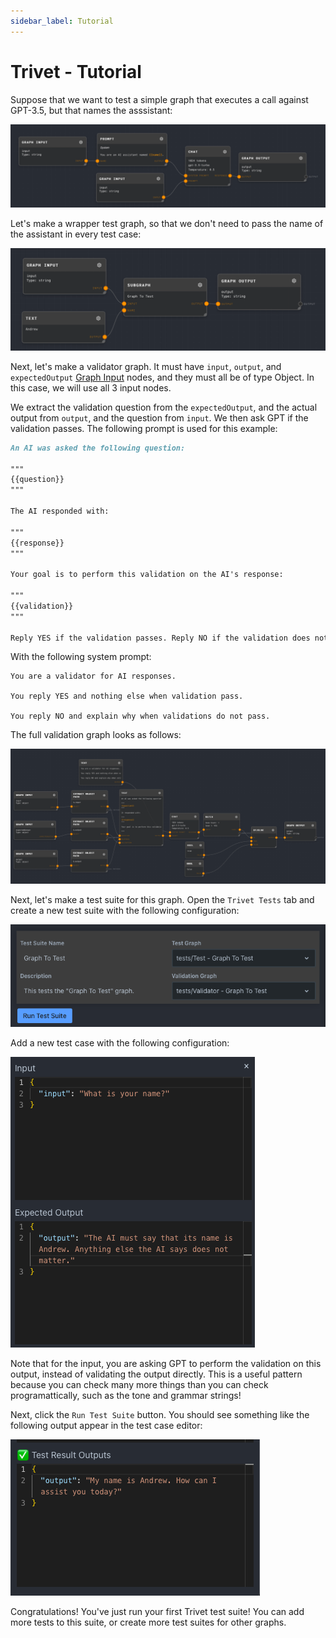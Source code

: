 ```yaml
---
sidebar_label: Tutorial
---
```


# Trivet - Tutorial

Suppose that we want to test a simple graph that executes a call against GPT-3.5, but that names the asssistant:

![Simple GPT-3.5 graph](assets/trivet-example-01.png)

Let's make a wrapper test graph, so that we don't need to pass the name of the assistant in every test case:

![Simple GPT-3.5 wrapper graph](assets/trivet-example-02.png)

Next, let's make a validator graph. It must have `input`, `output`, and `expectedOutput` [Graph Input](../node-reference/graph-input) nodes, and they must all be of type Object. In this case, we will use all 3 input nodes.

We extract the validation question from the `expectedOutput`, and the actual output from `output`, and the question from `input`. We then ask GPT if the validation passes. The following prompt is used for this example:

```markdown
An AI was asked the following question:

"""
{{question}}
"""

The AI responded with:

"""
{{response}}
"""

Your goal is to perform this validation on the AI's response:

"""
{{validation}}
"""

Reply YES if the validation passes. Reply NO if the validation does not pass, and explain why.
```

With the following system prompt:

```
You are a validator for AI responses.

You reply YES and nothing else when validation pass.

You reply NO and explain why when validations do not pass.
```

The full validation graph looks as follows:

![Simple GPT-3.5 validation graph](assets/trivet-example-05.png)

Next, let's make a test suite for this graph. Open the `Trivet Tests` tab and create a new test suite with the following configuration:

![Trivet test suite configuration](assets/trivet-example-03.png)

Add a new test case with the following configuration:

![Trivet test case configuration](assets/trivet-example-04.png)

Note that for the input, you are asking GPT to perform the validation on this output, instead of validating the output directly. This is a useful pattern because you can check many more things than you can check programattically, such as the tone and grammar strings!

Next, click the `Run Test Suite` button. You should see something like the following output appear in the test case editor:

![Trivet test case output](assets/trivet-example-06.png)

Congratulations! You've just run your first Trivet test suite! You can add more tests to this suite, or create more test suites for other graphs.
